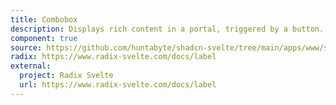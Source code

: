 ```yaml
---
title: Combobox
description: Displays rich content in a portal, triggered by a button.
component: true
source: https://github.com/huntabyte/shadcn-svelte/tree/main/apps/www/src/lib/components/ui/combobox
radix: https://www.radix-svelte.com/docs/label
external:
  project: Radix Svelte
  url: https://www.radix-svelte.com/docs/label
---
```


<script>
  import { ComboboxDemo, ComponentExample, ManualInstall } from '$lib/components/docs';
</script>
